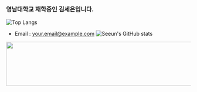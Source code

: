 ### 영남대학교 재학중인 김세은입니다. 
![Top Langs](https://github-readme-stats.vercel.app/api/top-langs/?username=jaeho13&layout=compact)
- Email : your.email@example.com
![Seeun's GitHub stats](https://github-readme-stats.vercel.app/api?username=seeun&show_icons=true&theme=dark)
 
<a href="https://www.gitanimals.org/en_US?utm_medium=image&utm_source=seeeeeeeeun&utm_content=line">
  <img
    src="https://render.gitanimals.org/lines/seeeeeeeeun"
    width="600"
    height="120"
  />
</a>
  
